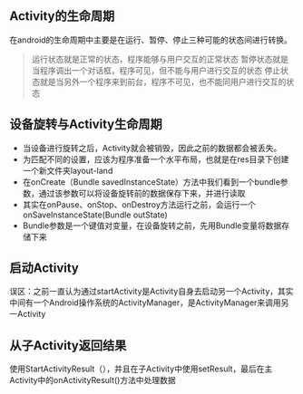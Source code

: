## Activity的生命周期
在android的生命周期中主要是在运行、暂停、停止三种可能的状态间进行转换。
> 运行状态就是正常的状态，程序能够与用户交互的正常状态
> 暂停状态就是当程序调出一个对话框，程序可见，但不能与用户进行交互的状态
> 停止状态就是当另外一个程序来到前台，程序不可见，也不能同用户进行交互的状态

## 设备旋转与Activity生命周期
* 当设备进行旋转之后，Activity就会被销毁，因此之前的数据都会被丢失。
* 为匹配不同的设置，应该为程序准备一个水平布局，也就是在res目录下创建一个新文件夹layout-land
* 在onCreate（Bundle savedInstanceState）方法中我们看到一个bundle参数，通过该参数可以将设备旋转前的数据保存下来，并进行读取
* 其实在onPause、onStop、onDestroy方法运行之前，会运行一个onSaveInstanceState(Bundle outState)
* Bundle参数是一个键值对变量，在设备旋转之前，先用Bundle变量将数据存储下来

## 启动Activity
误区：之前一直认为通过startActivity是Activity自身去启动另一个Activity，其实中间有一个Android操作系统的ActivityManager，是ActivityManager来调用另一Activity

## 从子Activity返回结果
使用StartActivityResult（），并且在子Activity中使用setResult，最后在主Activity中的onActivityResult()方法中处理数据